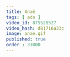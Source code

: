 ```yaml
---
title: Anaë
tags: [ ads ]
video_id: 875528527
video_hash: d81716a33c
image: anae.gif
published: true
order : 33000
---
```

